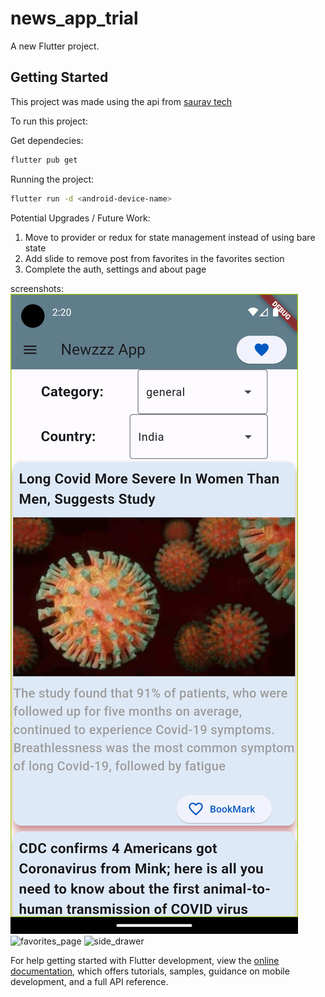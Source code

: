 # news_app_trial

A new Flutter project.

## Getting Started

This project was made using the api from [saurav tech](https://documenter.getpostman.com/view/3479169/Szf7zncp?version=latest)

To run this project: 

Get dependecies:
```bash
flutter pub get
```
Running the project: 
```bash
flutter run -d <android-device-name>
```

Potential Upgrades / Future Work:
1) Move to provider or redux for state management instead of using bare state
2) Add slide to remove post from favorites in the favorites section 
3) Complete the auth, settings and about page 

screenshots: 
![home_page](https://raw.githubusercontent.com/Aggerio/Flutter-News-App/Master/screenshots/homepag.png)
![favorites_page](https://raw.githubusercontent.com/Aggerio/Flutter-News-App/screenshots/favorites.png)
![side_drawer](https://raw.githubusercontent.com/Aggerio/Flutter-News-App/screenshots/side_drawer.png)

For help getting started with Flutter development, view the
[online documentation](https://docs.flutter.dev/), which offers tutorials,
samples, guidance on mobile development, and a full API reference.
